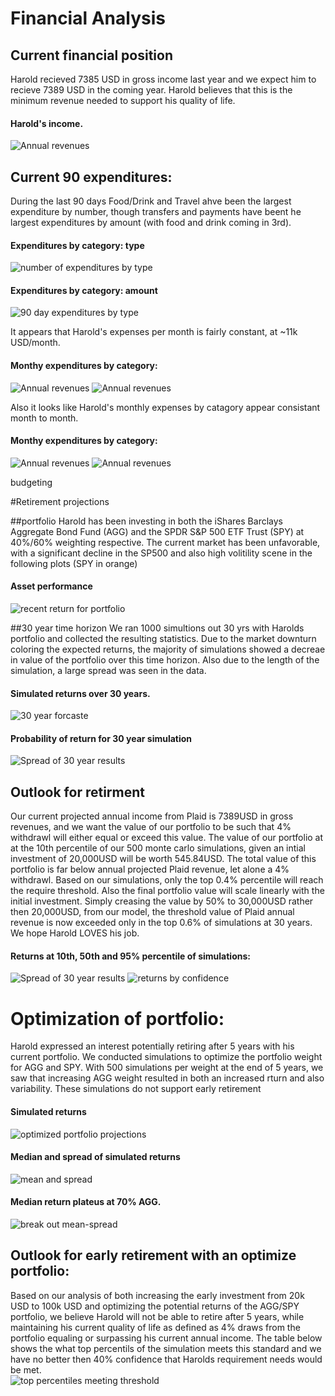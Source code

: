 # Financial Analysis 

## Current financial position
Harold recieved 7385 USD in gross income last year and we expect him to recieve 7389 USD in the coming year. Harold believes that this is the minimum revenue needed to support his quality of life.    
#### Harold's income. 
![Annual revenues](./output/inc.png)


## Current 90 expenditures:
During the last 90 days Food/Drink and Travel ahve been the largest expenditure by number, though transfers and payments have beent he largest expenditures by amount (with food and drink coming in 3rd). 
#### Expenditures by category: type
![number of expenditures by type](./output/fig_trans_pie.jpg)
#### Expenditures by category: amount
![90 day expenditures by type](./output/fig_trans_bar.jpg)

It appears that Harold's expenses per month is fairly constant, at ~11k USD/month.  
#### Monthy expenditures by category: 
![Annual revenues](./output/fig_monthly.jpg)
![Annual revenues](./output/transactions_months.png)

Also it looks like Harold's monthly expenses by catagory appear consistant month to month.  
#### Monthy expenditures by category: 
![Annual revenues](./output/trans_cat_monthly.png)
![Annual revenues](./output/trans_cat_month.png)








budgeting 

#Retirement projections

##portfolio
Harold has been investing in both the iShares Barclays Aggregate Bond Fund (AGG) and the SPDR S&P 500 ETF Trust (SPY) at 40%/60% weighting respective.  The current market has been unfavorable, with a significant decline in the SP500 and also high volitility scene in the following plots (SPY in orange)
#### Asset performance
![recent return for portfolio](./output/AGG_ret.png)

##30 year time horizon
We ran 1000 simultions out 30 yrs with Harolds portfolio and collected the resulting statistics.  Due to the market downturn coloring the expected returns, the majority of simulations showed a decreae in value of the portfolio over this time horizon.  Also due to the length of the simulation, a large spread was seen in the data.  
#### Simulated returns over 30 years.  
![30 year forcaste](./output/montecarlo.png)
#### Probability of return for 30 year simulation
![Spread of 30 year results](./output/density_plot.png)

## Outlook for retirment
Our current projected annual income from Plaid is 7389USD in gross revenues, and we want the value of our portfolio to be such that 4% withdrawl will either equal or exceed this value. The value of our portfolio at at the 10th percentile of our 500 monte carlo simulations, given an intial investment of 20,000USD will be worth 545.84USD. The total value of this portfolio is far below annual projected Plaid revenue, let alone a 4% withdrawl. Based on our simulations, only the top 0.4% percentile will reach the require threshold. Also the final portfolio value will scale linearly with the initial investment. Simply creasing the value by 50% to 30,000USD rather then 20,000USD, from our model, the threshold value of Plaid annual revenue is now exceeded only in the top 0.6% of simulations at 30 years.  We hope Harold LOVES his job.  
#### Returns at 10th, 50th and 95% percentile of simulations:
![Spread of 30 year results](./output/yields.png)
![returns by confidence](./output/Conf_cum_ret.png)


# Optimization of portfolio:
Harold expressed an interest potentially retiring after 5 years with his current portfolio.  We conducted simulations to optimize the portfolio weight for AGG and SPY.  With 500 simulations per weight at the end of 5 years, we saw that increasing AGG weight resulted in both an increased rturn and also variability.  These simulations do not support early retirement 

#### Simulated returns
![optimized portfolio projections](./output/optimized.png)
#### Median and spread of simulated returns
![mean and spread](./output/boxplot.png)
#### Median return plateus at 70% AGG.  
![break out mean-spread](./output/optMC_stats.png)

## Outlook for early retirement with an optimize portfolio:
Based on our analysis of both increasing the early investment from 20k USD to 100k USD and optimizing the potential returns of the AGG/SPY portfolio, we believe Harold will not be able to retire after 5 years, while maintaining his current quality of life as defined as 4% draws from the portfolio equaling or surpassing his current annual income.  The table below shows the what top percentils of the simulation meets this standard and we have no better then 40% confidence that Harolds requirement needs would be met.  
![top percentiles meeting threshold](./output/top_con.png)


